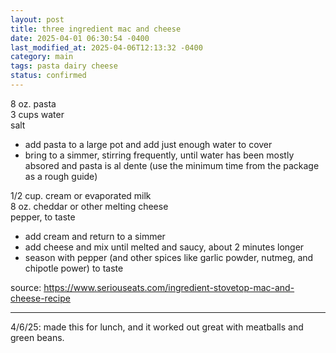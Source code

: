 ```yaml
---
layout: post
title: three ingredient mac and cheese
date: 2025-04-01 06:30:54 -0400
last_modified_at: 2025-04-06T12:13:32 -0400
category: main
tags: pasta dairy cheese
status: confirmed
---
```


8 oz. pasta  
3 cups water  
salt  
* add pasta to a large pot and add just enough water to cover
* bring to a simmer, stirring frequently, until water has been mostly absored and
  pasta is al dente (use the minimum time from the package as a rough guide)

1/2 cup. cream or evaporated milk  
8 oz. cheddar or other melting cheese  
pepper, to taste  
* add cream and return to a simmer
* add cheese and mix until melted and saucy, about 2 minutes longer
* season with pepper (and other spices like garlic powder, nutmeg, and chipotle
  power) to taste

source: <https://www.seriouseats.com/ingredient-stovetop-mac-and-cheese-recipe>

---

4/6/25: made this for lunch, and it worked out great with meatballs and green beans.
